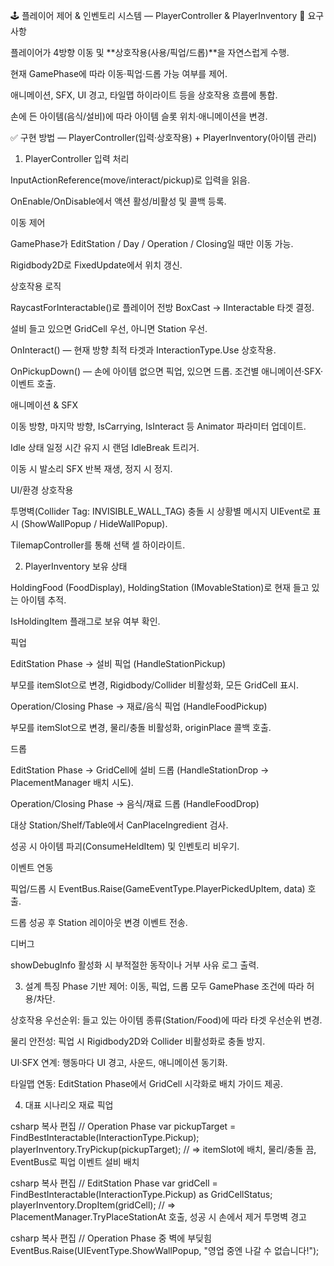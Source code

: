 🕹 플레이어 제어 & 인벤토리 시스템 — PlayerController & PlayerInventory
🌟 요구 사항

플레이어가 4방향 이동 및 **상호작용(사용/픽업/드롭)**을 자연스럽게 수행.

현재 GamePhase에 따라 이동·픽업·드롭 가능 여부를 제어.

애니메이션, SFX, UI 경고, 타일맵 하이라이트 등을 상호작용 흐름에 통합.

손에 든 아이템(음식/설비)에 따라 아이템 슬롯 위치·애니메이션을 변경.

✅ 구현 방법 — PlayerController(입력·상호작용) + PlayerInventory(아이템 관리)

1. PlayerController
입력 처리

InputActionReference(move/interact/pickup)로 입력을 읽음.

OnEnable/OnDisable에서 액션 활성/비활성 및 콜백 등록.

이동 제어

GamePhase가 EditStation / Day / Operation / Closing일 때만 이동 가능.

Rigidbody2D로 FixedUpdate에서 위치 갱신.

상호작용 로직

RaycastForInteractable()로 플레이어 전방 BoxCast → IInteractable 타겟 결정.

설비 들고 있으면 GridCell 우선, 아니면 Station 우선.

OnInteract() — 현재 방향 최적 타겟과 InteractionType.Use 상호작용.

OnPickupDown() — 손에 아이템 없으면 픽업, 있으면 드롭. 조건별 애니메이션·SFX·이벤트 호출.

애니메이션 & SFX

이동 방향, 마지막 방향, IsCarrying, IsInteract 등 Animator 파라미터 업데이트.

Idle 상태 일정 시간 유지 시 랜덤 IdleBreak 트리거.

이동 시 발소리 SFX 반복 재생, 정지 시 정지.

UI/환경 상호작용

투명벽(Collider Tag: INVISIBLE_WALL_TAG) 충돌 시 상황별 메시지 UIEvent로 표시 (ShowWallPopup / HideWallPopup).

TilemapController를 통해 선택 셀 하이라이트.

2. PlayerInventory
보유 상태

HoldingFood (FoodDisplay), HoldingStation (IMovableStation)로 현재 들고 있는 아이템 추적.

IsHoldingItem 플래그로 보유 여부 확인.

픽업

EditStation Phase → 설비 픽업 (HandleStationPickup)

부모를 itemSlot으로 변경, Rigidbody/Collider 비활성화, 모든 GridCell 표시.

Operation/Closing Phase → 재료/음식 픽업 (HandleFoodPickup)

부모를 itemSlot으로 변경, 물리/충돌 비활성화, originPlace 콜백 호출.

드롭

EditStation Phase → GridCell에 설비 드롭 (HandleStationDrop → PlacementManager 배치 시도).

Operation/Closing Phase → 음식/재료 드롭 (HandleFoodDrop)

대상 Station/Shelf/Table에서 CanPlaceIngredient 검사.

성공 시 아이템 파괴(ConsumeHeldItem) 및 인벤토리 비우기.

이벤트 연동

픽업/드롭 시 EventBus.Raise(GameEventType.PlayerPickedUpItem, data) 호출.

드롭 성공 후 Station 레이아웃 변경 이벤트 전송.

디버그

showDebugInfo 활성화 시 부적절한 동작이나 거부 사유 로그 출력.

3. 설계 특징
Phase 기반 제어: 이동, 픽업, 드롭 모두 GamePhase 조건에 따라 허용/차단.

상호작용 우선순위: 들고 있는 아이템 종류(Station/Food)에 따라 타겟 우선순위 변경.

물리 안전성: 픽업 시 Rigidbody2D와 Collider 비활성화로 충돌 방지.

UI·SFX 연계: 행동마다 UI 경고, 사운드, 애니메이션 동기화.

타일맵 연동: EditStation Phase에서 GridCell 시각화로 배치 가이드 제공.

4. 대표 시나리오
재료 픽업

csharp
복사
편집
// Operation Phase
var pickupTarget = FindBestInteractable(InteractionType.Pickup);
playerInventory.TryPickup(pickupTarget);
// => itemSlot에 배치, 물리/충돌 끔, EventBus로 픽업 이벤트
설비 배치

csharp
복사
편집
// EditStation Phase
var gridCell = FindBestInteractable(InteractionType.Pickup) as GridCellStatus;
playerInventory.DropItem(gridCell);
// => PlacementManager.TryPlaceStationAt 호출, 성공 시 손에서 제거
투명벽 경고

csharp
복사
편집
// Operation Phase 중 벽에 부딪힘
EventBus.Raise(UIEventType.ShowWallPopup, "영업 중엔 나갈 수 없습니다!");
